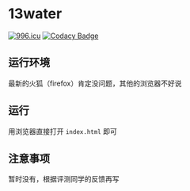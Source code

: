 # 13water
<a href="https://996.icu"><img src="https://img.shields.io/badge/link-996.icu-red.svg" alt="996.icu" /></a>
[![Codacy Badge](https://api.codacy.com/project/badge/Grade/db0bfb70eabe4e53a26bca555af9a121)](https://www.codacy.com/manual/vjudge0913/13Water?utm_source=github.com&amp;utm_medium=referral&amp;utm_content=vjudge0913/13Water&amp;utm_campaign=Badge_Grade)
## 运行环境
最新的火狐（firefox）肯定没问题，其他的浏览器不好说

## 运行
用浏览器直接打开
`index.html`
即可

## 注意事项
暂时没有，根据评测同学的反馈再写
